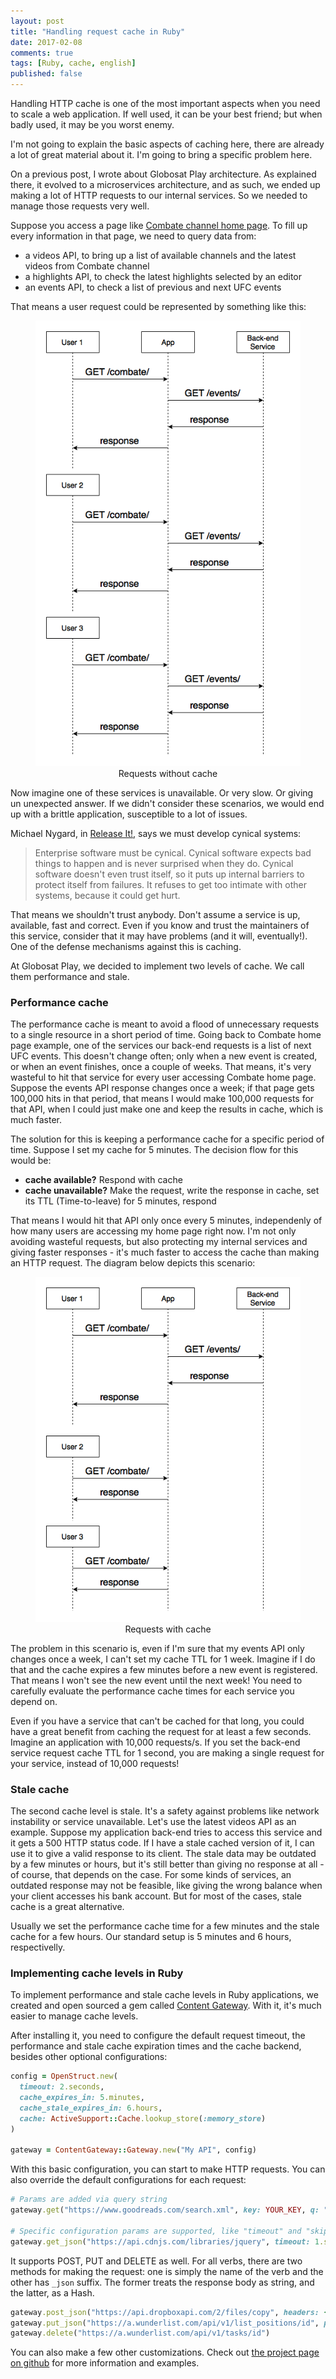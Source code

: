 ```yaml
---
layout: post
title: "Handling request cache in Ruby"
date: 2017-02-08
comments: true
tags: [Ruby, cache, english]
published: false
---
```

Handling HTTP cache is one of the most important aspects when you need to scale a web application. If well used, it can be your best friend; but when badly used, it may be you worst enemy.

I'm not going to explain the basic aspects of caching here, there are already a lot of great material about it. I'm going to bring a specific problem here.

On a previous post, I wrote about Globosat Play architecture. As explained there, it evolved to a microservices architecture, and as such, we ended up making a lot of HTTP requests to our internal services. So we needed to manage those requests very well.

Suppose you access a page like [Combate channel home page](http://globosatplay.globo.com/combate/). To fill up every information in that page, we need to query data from:

- a videos API, to bring up a list of available channels and the latest videos from Combate channel
- a highlights API, to check the latest highlights selected by an editor
- an events API, to check a list of previous and next UFC events

That means a user request could be represented by something like this:

<figure style="text-align: center">
  <img src="/images/requests-without-cache.png" alt="Requests without cache" style="width: 500px" />
  <figcaption>Requests without cache</figcaption>
</figure>

Now imagine one of these services is unavailable. Or very slow. Or giving un unexpected answer. If we didn't consider these scenarios, we would end up with a brittle application, susceptible to a lot of issues.

Michael Nygard, in [Release It!](https://pragprog.com/book/mnee/release-it), says we must develop cynical systems:

> Enterprise software must be cynical. Cynical software expects bad things to happen and is never surprised when they do. Cynical software doesn't even trust itself, so it puts up internal barriers to protect itself from failures. It refuses to get too intimate with other systems, because it could get hurt.

That means we shouldn't trust anybody. Don't assume a service is up, available, fast and correct. Even if you know and trust the maintainers of this service, consider that it may have problems (and it will, eventually!). One of the defense mechanisms against this is caching.

At Globosat Play, we decided to implement two levels of cache. We call them performance and stale.

### Performance cache

The performance cache is meant to avoid a flood of unnecessary requests to a single resource in a short period of time. Going back to Combate home page example, one of the services our back-end requests is a list of next UFC events. This doesn't change often; only when a new event is created, or when an event finishes, once a couple of weeks. That means, it's very wasteful to hit that service for every user accessing Combate home page. Suppose the events API response changes once a week; if that page gets 100,000 hits in that period, that means I would make 100,000 requests for that API, when I could just make one and keep the results in cache, which is much faster.

The solution for this is keeping a performance cache for a specific period of time. Suppose I set my cache for 5 minutes. The decision flow for this would be:

- **cache available?** Respond with cache
- **cache unavailable?** Make the request, write the response in cache, set its TTL (Time-to-leave) for 5 minutes, respond

That means I would hit that API only once every 5 minutes, independenly of how many users are accessing my home page right now. I'm not only avoiding wasteful requests, but also protecting my internal services and giving faster responses - it's much faster to access the cache than making an HTTP request. The diagram below depicts this scenario:

<figure style="text-align: center">
  <img src="/images/requests-with-cache.png" alt="Requests with cache" style="width: 500px" />
  <figcaption>Requests with cache</figcaption>
</figure>

The problem in this scenario is, even if I'm sure that my events API only changes once a week, I can't set my cache TTL for 1 week. Imagine if I do that and the cache expires a few minutes before a new event is registered. That means I won't see the new event until the next week! You need to carefully evaluate the performance cache times for each service you depend on.

Even if you have a service that can't be cached for that long, you could have a great benefit from caching the request for at least a few seconds. Imagine an application with 10,000 requests/s. If you set the back-end service request cache TTL for 1 second, you are making a single request for your service, instead of 10,000 requests!

### Stale cache

The second cache level is stale. It's a safety against problems like network instability or service unavailable. Let's use the latest videos API as an example. Suppose my application back-end tries to access this service and it gets a 500 HTTP status code. If I have a stale cached version of it, I can use it to give a valid response to its client. The stale data may be outdated by a few minutes or hours, but it's still better than giving no response at all - of course, that depends on the case. For some kinds of services, an outdated response may not be feasible, like giving the wrong balance when your client accesses his bank account. But for most of the cases, stale cache is a great alternative.

Usually we set the performance cache time for a few minutes and the stale cache for a few hours. Our standard setup is 5 minutes and 6 hours, respectivelly.

### Implementing cache levels in Ruby

To implement performance and stale cache levels in Ruby applications, we created and open sourced a gem called [Content Gateway](https://github.com/globocom/content-gateway-ruby). With it, it's much easier to manage cache levels.

After installing it, you need to configure the default request timeout, the performance and stale cache expiration times and the cache backend, besides other optional configurations:

```ruby
config = OpenStruct.new(
  timeout: 2.seconds,
  cache_expires_in: 5.minutes,
  cache_stale_expires_in: 6.hours,
  cache: ActiveSupport::Cache.lookup_store(:memory_store)
)

gateway = ContentGateway::Gateway.new("My API", config)
```

With this basic configuration, you can start to make HTTP requests. You can also override the default configurations for each request:

```ruby
# Params are added via query string
gateway.get("https://www.goodreads.com/search.xml", key: YOUR_KEY, q: "Ender's Game") # => "<?xml version=\"1.0\" encoding=\"UTF-8\"?>\n<GoodreadsResponse>\n  <Request>..."

# Specific configuration params are supported, like "timeout" and "skip_cache"
gateway.get_json("https://api.cdnjs.com/libraries/jquery", timeout: 1.second, skip_cache: true) # => {"name"=>"jquery", "filename"=>"jquery.min.js", "version"=>"3.1.1", ...
```

It supports POST, PUT and DELETE as well. For all verbs, there are two methods for making the request: one is simply the name of the verb and the other has `_json` suffix. The former treats the response body as string, and the latter, as a Hash.

```ruby
gateway.post_json("https://api.dropboxapi.com/2/files/copy", headers: { Authorization: "Bearer ACCESS_TOKEN" }, payload: { from_path: "path1", to_path: "path2" })
gateway.put_json("https://a.wunderlist.com/api/v1/list_positions/id", payload: { values: [4567, 4568, 9876, 234], revision: 123 })
gateway.delete("https://a.wunderlist.com/api/v1/tasks/id")
```

You can also make a few other customizations. Check out [the project page on github](https://github.com/globocom/content-gateway-ruby) for more information and examples.
